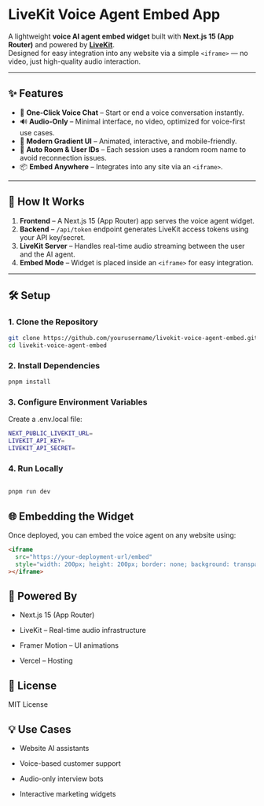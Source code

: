 # LiveKit Voice Agent Embed App

A lightweight **voice AI agent embed widget** built with **Next.js 15 (App Router)** and powered by **[LiveKit](https://livekit.io/)**.  
Designed for easy integration into any website via a simple `<iframe>` — no video, just high-quality audio interaction.

---

## ✨ Features

- 🎤 **One-Click Voice Chat** – Start or end a voice conversation instantly.
- 🔊 **Audio-Only** – Minimal interface, no video, optimized for voice-first use cases.
- 🎨 **Modern Gradient UI** – Animated, interactive, and mobile-friendly.
- 🔄 **Auto Room & User IDs** – Each session uses a random room name to avoid reconnection issues.
- 📦 **Embed Anywhere** – Integrates into any site via an `<iframe>`.

---

## 🚀 How It Works

1. **Frontend** – A Next.js 15 (App Router) app serves the voice agent widget.
2. **Backend** – `/api/token` endpoint generates LiveKit access tokens using your API key/secret.
3. **LiveKit Server** – Handles real-time audio streaming between the user and the AI agent.
4. **Embed Mode** – Widget is placed inside an `<iframe>` for easy integration.

---

## 🛠️ Setup

### 1. Clone the Repository

```bash
git clone https://github.com/yourusername/livekit-voice-agent-embed.git
cd livekit-voice-agent-embed
```

### 2. Install Dependencies

```bash
pnpm install
```

### 3. Configure Environment Variables

Create a .env.local file:

```bash
NEXT_PUBLIC_LIVEKIT_URL=
LIVEKIT_API_KEY=
LIVEKIT_API_SECRET=
```

### 4. Run Locally

```bash

pnpm run dev

```

## 🌐 Embedding the Widget

Once deployed, you can embed the voice agent on any website using:

```html
<iframe
  src="https://your-deployment-url/embed"
  style="width: 200px; height: 200px; border: none; background: transparent;"
></iframe>
```

## 🧠 Powered By

- Next.js 15 (App Router)

- LiveKit – Real-time audio infrastructure

- Framer Motion – UI animations

- Vercel – Hosting

## 📄 License

MIT License

## 💡 Use Cases

- Website AI assistants

- Voice-based customer support

- Audio-only interview bots

- Interactive marketing widgets
